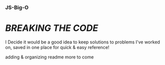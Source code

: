 ### JS-Big-O
# *BREAKING THE CODE*

I Decide it would be a good idea to keep solutions to problems I've worked on, saved in one place for quick & easy reference!


adding & organizing readme more to come
